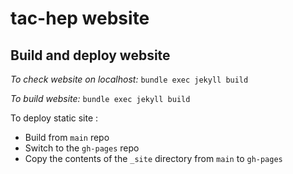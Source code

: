 # tac-hep website

## Build and deploy website

*To check website on localhost:*
```bundle exec jekyll build```


*To build website:*
```bundle exec jekyll build```



To deploy static site :
* Build from ```main``` repo
* Switch to the ```gh-pages``` repo
* Copy the contents of the ```_site``` directory from ```main``` to ```gh-pages``` 

